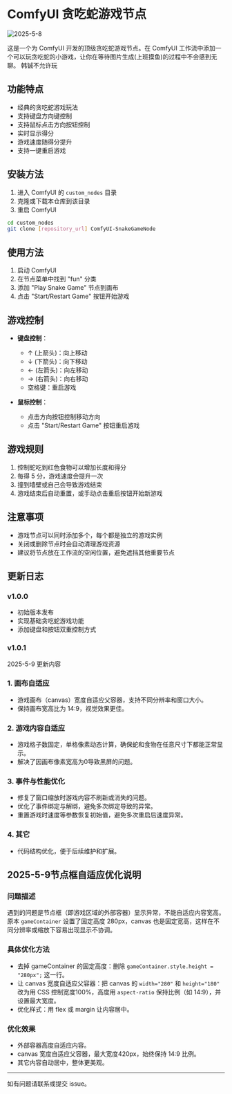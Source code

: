 # ComfyUI 贪吃蛇游戏节点
![2025-5-8](https://github.com/user-attachments/assets/b9df7e18-8330-48cf-8afd-6246acd66565)

这是一个为 ComfyUI 开发的顶级贪吃蛇游戏节点。在 ComfyUI 工作流中添加一个可以玩贪吃蛇的小游戏，让你在等待图片生成(上班摸鱼)的过程中不会感到无聊。
韩铖不允许玩

## 功能特点

- 经典的贪吃蛇游戏玩法
- 支持键盘方向键控制
- 支持鼠标点击方向按钮控制
- 实时显示得分
- 游戏速度随得分提升
- 支持一键重启游戏

## 安装方法

1. 进入 ComfyUI 的 `custom_nodes` 目录
2. 克隆或下载本仓库到该目录
3. 重启 ComfyUI

```bash
cd custom_nodes
git clone [repository_url] ComfyUI-SnakeGameNode
```

## 使用方法

1. 启动 ComfyUI
2. 在节点菜单中找到 "fun" 分类
3. 添加 "Play Snake Game" 节点到画布
4. 点击 "Start/Restart Game" 按钮开始游戏

## 游戏控制

- **键盘控制**：
  - ↑ (上箭头)：向上移动
  - ↓ (下箭头)：向下移动
  - ← (左箭头)：向左移动
  - → (右箭头)：向右移动
  - 空格键：重启游戏

- **鼠标控制**：
  - 点击方向按钮控制移动方向
  - 点击 "Start/Restart Game" 按钮重启游戏

## 游戏规则

1. 控制蛇吃到红色食物可以增加长度和得分
2. 每得 5 分，游戏速度会提升一次
3. 撞到墙壁或自己会导致游戏结束
4. 游戏结束后自动重置，或手动点击重启按钮开始新游戏

## 注意事项

- 游戏节点可以同时添加多个，每个都是独立的游戏实例
- 关闭或删除节点时会自动清理游戏资源
- 建议将节点放在工作流的空闲位置，避免遮挡其他重要节点



## 更新日志

### v1.0.0
- 初始版本发布
- 实现基础贪吃蛇游戏功能
- 添加键盘和按钮双重控制方式


### v1.0.1
2025-5-9 更新内容
### 1. 画布自适应
- 游戏画布（canvas）宽度自适应父容器，支持不同分辨率和窗口大小。
- 保持画布宽高比为 14:9，视觉效果更佳。

### 2. 游戏内容自适应
- 游戏格子数固定，单格像素动态计算，确保蛇和食物在任意尺寸下都能正常显示。
- 解决了因画布像素宽高为0导致黑屏的问题。

### 3. 事件与性能优化
- 修复了窗口缩放时游戏内容不刷新或消失的问题。
- 优化了事件绑定与解绑，避免多次绑定导致的异常。
- 重置游戏时速度等参数恢复初始值，避免多次重启后速度异常。

### 4. 其它
- 代码结构优化，便于后续维护和扩展。

## 2025-5-9节点框自适应优化说明

### 问题描述
遇到的问题是节点框（即游戏区域的外部容器）显示异常，不能自适应内容宽高。
原本 `gameContainer` 设置了固定高度 280px，canvas 也是固定宽高，这样在不同分辨率或缩放下容易出现显示不协调。

### 具体优化方法
- 去掉 gameContainer 的固定高度：删除 `gameContainer.style.height = "280px";` 这一行。
- 让 canvas 宽度自适应父容器：把 canvas 的 `width="280"` 和 `height="180"` 改为用 CSS 控制宽度100%，高度用 `aspect-ratio` 保持比例（如 14:9），并设置最大宽度。
- 优化样式：用 flex 或 margin 让内容居中。


### 优化效果
- 外部容器高度自适应内容。
- canvas 宽度自适应父容器，最大宽度420px，始终保持 14:9 比例。
- 其它内容自动居中，整体更美观。


---
如有问题请联系或提交 issue。 
